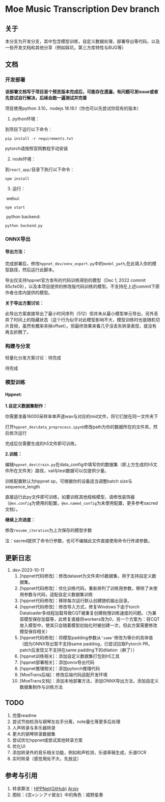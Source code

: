 # Moe Music Transcription Dev branch


## 关于

本分支为开发分支，其中包含模型训练，自定义数据处理，部署导出等代码，以及一些开发文档和其他分享（例如踩坑，第三方库特性与BUG等）

## 文档

### 开发部署

**该部署文档写于项目首个预览版本完成后，可能存在遗漏，有问题可发issue或者先尝试自行解决，后续会跑一遍测试并完善**

项目使用python 3.10，nodejs 18.16.1（你也可以先尝试你现有的版本）

1. python环境：

到项目下运行以下命令：

```shell
pip install -r requirements.txt
```

pytorch请按照官网教程手动安装

2. node环境：

到`react_app/`目录下执行以下命令：

```
npm install
```

3. 运行：

​	webui:

```
npm start
```

​	python backend:

```
python backend.py
```

### ONNX导出

#### 导出方法：

完成部署后，修改`hppnet_dev/onnx_export.py`中的`model_path`,在此填入你的模型路径，然后运行此脚本。

导出仅支持hppnet官方发布的代码训练得到的模型（Dec 1, 2022 commit 85cfe09），以及本项目提供的修改版代码训练的模型。不支持在上述commit下原作者仓库内提供的模型。

**关于导出方案讨论：**

此导出方案直接导出了最小时间序列（512）但并未从最小模型单元导出，另外丢弃了时间上的隐藏状态（这个行为似乎对此模型影响不大，模型训练时也是随机切片音频，虽然有概率夹掉offset）。但最终效果来看几乎没丢失转录表现，就没有再去折腾了。

### 构建与分发

轻量化分发方案讨论：待完成

待完成

### 模型训练

#### Hppnet:

**1.自定义数据集制作：**

你需要准备16000采样率单声道wav与对应的mid文件，将它们放在同一文件夹下

打开`hppnet_dev\data_preprocess.ipynb`修改path为你的数据所在的文件夹，然后依次运行

完成后仅需要生成的h5文件即可训练。

**2.训练：**

编辑`hppnet_dev\train.py`在data_config中填写你的数据集（即上方生成的h5文件所在文件夹）路径，val与test数据可以仅提供少量。

训练配置默认为hppnet sp，可根据你的设备适当调整batch size与sequence_length

直接运行此py文件即可训练，如要训练其他规格模型，请修改装饰器（`@ex.config`为使用的配置，`@ex.named_config`为未使用配置，更多参考sacred文档）。

**继续上次进度：**

修改`resume_iteration`为上次保存的模型步数

注：sacred提供了命令行参数，也可不编辑此文件直接使用命令行传递参数。

## 更新日志

1. dev-2023-10-11
   1. [hppnet代码修改]：修改dataset为文件夹h5数据集，用于支持自定义数据集。
   2. [hppnet代码修改]：优化训练代码，重新排列了训练用参数，移除了未使用参数与代码，适配自定义数据集训练
   3. [hppnet代码修改]：移除每次运行默认创建随机输出目录。
   4. [hppnet代码修改]：修改导入方式，修复Windows下由于torch Dataloader多线程加载导致CQT被重复创建拖慢训练速度的问题。（为兼容模型保存加载等，此修复直接将workers改为0，另一个方案为：将CQT放入模型中，使其只会随着模型初始化时被创建一次，但此方案需要修改模型保存相关）
   5. [hppnet代码修改]：将模型padding参数从`‘same’`修改为等价的具体值（因为ONNX导出暂不支持same padding，已尝试拉取Pytorch PR，patch后发现又不支持在same padding下的dilation（麻了））
   6. [hppnet训练相关]：添加自定义数据集打包到h5工具
   7. [hppnet部署相关]：添加onnx导出代码
   8. [hppnet推理相关]：添加pytorch推理代码
   9. [MoeTrans后端]：修改后端代码适配开发环境
   10. [MoeTrans文档]：添加本地部署方法，添加ONNX导出方法，添加自定义数据集制作与训练方法

## TODO

1. 完善readme
2. 尝试节拍检测与钢琴左右手分离，note量化等更多后处理
3. 人声转录与多乐器转录
4. 更大的钢琴转录数据集
5. 尝试优化hppnet或尝试其他转录方案
6. 优化UI
7. 添加转录外的音乐相关功能，例如和声检测，乐谱草稿生成，乐谱OCR
8. 实时转录（感觉用处不大，先放这）

## 参考与引用

1. 转录算法：[HPPNet(GitHub)](https://github.com/WX-Wei/HPPNet)   [Arxiv](https://arxiv.org/abs/2208.14339v2)
2. 图标：《恋×シンアイ彼女》中的角色：姬野星奏

